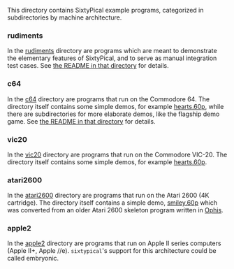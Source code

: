 This directory contains SixtyPical example programs, categorized
in subdirectories by machine architecture.

### rudiments

In the [rudiments](rudiments/) directory are programs which are
meant to demonstrate the elementary features of SixtyPical, and
to serve as manual integration test cases.  See
[the README in that directory](rudiments/README.md) for details.

### c64

In the [c64](c64/) directory are programs that run on the Commodore 64.
The directory itself contains some simple demos, for example
[hearts.60p](c64/hearts.60p), while there are subdirectories for more
elaborate demos, like the flagship demo game.  See
[the README in that directory](c64/README.md) for details.

### vic20

In the [vic20](vic20/) directory are programs that run on the
Commodore VIC-20.  The directory itself contains some simple demos,
for example [hearts.60p](vic20/hearts.60p).

### atari2600

In the [atari2600](atari2600/) directory are programs that run on the
Atari 2600 (4K cartridge).  The directory itself contains a simple
demo, [smiley.60p](atari2600/smiley.60p) which was converted from an
older Atari 2600 skeleton program written in [Ophis][].

### apple2

In the [apple2](apple2/) directory are programs that run on
Apple II series computers (Apple II+, Apple //e).  `sixtypical`'s
support for this architecture could be called embryonic.

[Ophis]: http://michaelcmartin.github.io/Ophis/
